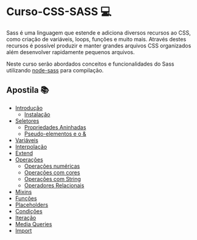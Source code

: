 # Curso-CSS-SASS :computer:
 
Sass é uma linguagem que estende e adiciona diversos recursos ao CSS, como criação de variáveis, loops, funções e muito mais. Através destes recursos é possível produzir e manter grandes arquivos CSS organizados além desenvolver rapidamente pequenos arquivos.

Neste curso serão abordados conceitos e funcionalidades do Sass utilizando <a href="https://github.com/sass/node-sass" target="_blank">node-sass</a> para compilação.

## Apostila :books:

- <a href="Apostila/about.md" target="_blank">Introdução</a>
  - <a href="Apostila/about.md#instalação" target="_blank">Instalação</a>
- <a href="Apostila/selectors.md" target="_blank">Seletores</a>
  - <a href="Apostila/selectors.md#propriedades-aninhadas" target="_blank">Propriedades Aninhadas</a>
  - <a href="Apostila/selectors.md#pseudo-elementos-e-o-" target="_blank">Pseudo-elementos e o &</a>
- <a href="Apostila/variables.md" target="_blank">Variáveis</a>
- <a href="Apostila/interpolation.md" target="_blank">Interpolação</a>
- <a href="Apostila/extend.md" target="_blank">Extend</a>
- <a href="Apostila/operations.md" target="_blank">Operações</a>
  - <a href="Apostila/operations.md#number-operations" target="_blank">Operações numéricas</a>
  - <a href="Apostila/operations.md#color-operations" target="_blank">Operações com cores</a>
  - <a href="Apostila/operations.md#operações-com-string" target="_blank">Operações com String</a>
  - <a href="Apostila/operations.md#operadores-relacionais" target="_blank">Operadores Relacionais</a>
- <a href="Apostila/mixins.md" target="_blank">Mixins</a>
- <a href="Apostila/functions.md" target="_blank">Funções</a>
- <a href="Apostila/placeholders.md" target="_blank">Placeholders</a>
- <a href="Apostila/conditions.md" target="_blank">Condições</a>
- <a href="Apostila/iteration.md" target="_blank">Iteração</a>
- <a href="Apostila/media-queries.md" target="_blank">Media Queries</a>
- <a href="Apostila/import.md" target="_blank">Import</a>
